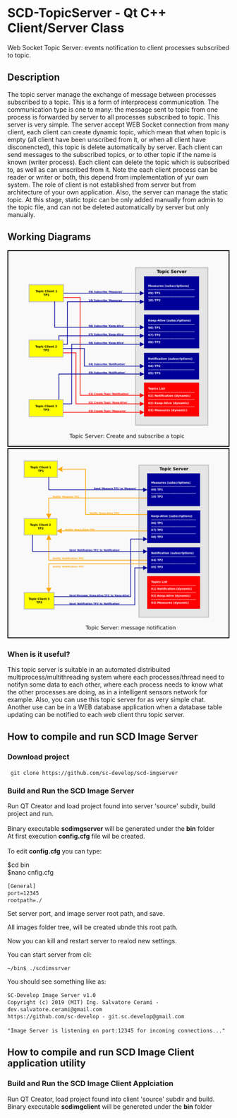 # SCD-TopicServer - Qt C++ Client/Server Class
Web Socket Topic Server: events notification to client processes subscribed to topic.

## Description

The topic server manage the exchange of message between processes subscribed to a topic. This is a form of interprocess communication. The communication type is one to many: the message sent to topic from one process is forwarded by server to all processes subscribed to topic.
This server is very simple. The server accept WEB Socket connection from many client, each client can create dynamic topic, which mean that when topic is empty (all client have been unscribed from it, or when all client have disconencted), this topic is delete automatically by server. Each client can send messages to the subscribed topics, or to other topic if the name is known (writer process). 
Each client can delete the topic which is subscribed to, as well as can unscribed from it.
Note the each client process can be reader or writer or both, this depend from implementation of yur own system. 
The role of client is not established from server but from architecture of your own application.
Also, the server can manage the static topic. At this stage, static topic can be only added manually from admin to the topic file, and can not be deleted automatically by server but only manually.

## Working Diagrams

<img src="images/topicserver.png"/>

<img src="images/topicservermess.png"/>

### When is it useful?

This topic server is suitable in an automated distribuited multiprocess/multithreading system where each processes/thread need to notifyn some data to each other, where each process needs to know what the other processes are doing, as in a intelligent sensors network for example. Also, you can use this topic server for  as very simple chat. Another use can be in a WEB database application when a database table updating can be notified to each web client thru topic server.

## How to compile and run SCD Image Server
### Download project

``` git clone https://github.com/sc-develop/scd-imgserver```

### Build and Run the SCD Image Server

Run QT Creator and load project found into server 'source' subdir, build project and run.<br><br>
Binary executable <b>scdimgserver</b> will be generated under the <b>bin</b> folder<br>
At first execution <b>config.cfg</b> file wil be created.<br><br>
To edit <b>config.cfg</b> you can type:

$cd bin<br>
$nano cnfig.cfg
```
[General]
port=12345
rootpath=./
```
Set server port, and image server root path, and save.<br>

All images folder tree, will be created ubnde this root path.<br>

Now you can kill and restart server to realod new settings.<br>

You can start server from cli:

```
~/bin$ ./scdimssrver
```
You should see something like as:

```
SC-Develop Image Server v1.0
Copyright (c) 2019 (MIT) Ing. Salvatore Cerami - dev.salvatore.cerami@gmail.com
https://github.com/sc-develop - git.sc.develop@gmail.com

"Image Server is listening on port:12345 for incoming connections..."
```
## How to compile and run SCD Image Client application utility

### Build and Run the SCD Image Client Applciation

Run QT Creator, load project found into client 'source' subdir and build.<br>
Binary executable <b>scdimgclient</b> will be genereted under the <b>bin</b> folder<br>
